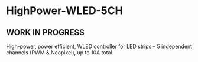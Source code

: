 # HighPower-WLED-5CH
## WORK IN PROGRESS
High-power, power efficient, WLED controller for LED strips – 5 independent channels (PWM &amp; Neopixel), up to 10A total.
